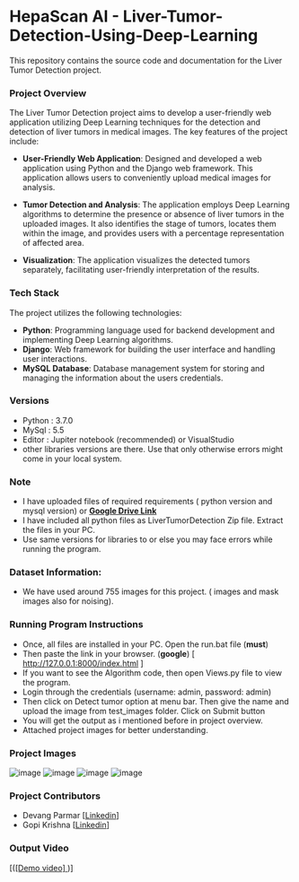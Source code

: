 # HepaScan AI - Liver-Tumor-Detection-Using-Deep-Learning
This repository contains the source code and documentation for the Liver Tumor Detection project.

### Project Overview

The Liver Tumor Detection project aims to develop a user-friendly web application utilizing Deep Learning techniques for the detection and detection of liver tumors in medical images. The key features of the project include:

- **User-Friendly Web Application**: Designed and developed a web application using Python and the Django web framework. This application allows users to conveniently upload medical images for analysis.

- **Tumor Detection and Analysis**: The application employs Deep Learning algorithms to determine the presence or absence of liver tumors in the uploaded images. It also identifies the stage of tumors, locates them within the image, and provides users with a percentage representation of affected area.

- **Visualization**: The application visualizes the detected tumors separately, facilitating user-friendly interpretation of the results.

### Tech Stack

The project utilizes the following technologies:

- **Python**: Programming language used for backend development and implementing Deep Learning algorithms.
- **Django**: Web framework for building the user interface and handling user interactions.
- **MySQL Database**: Database management system for storing and managing the information about the users credentials.

### Versions
- Python   : 3.7.0
- MySql    : 5.5
- Editor   : Jupiter notebook (recommended) or VisualStudio   
- other libraries versions are there. Use that only otherwise errors might come in your local system.

### Note
- I have uploaded files of required requirements ( python version and mysql version) or <a href="https://drive.google.com/drive/folders/1xNZrCv-brEJmQ0ELoge_Q_57qGuJqEu4" target="_blank"><strong> Google Drive Link </strong></a>
- I have included all python files as LiverTumorDetection Zip file. Extract the files in your PC.
- Use same versions for libraries to or else you may face errors while running the program.

### Dataset Information:
- We have used around 755 images for this project. ( images and mask images also for noising).

### Running Program Instructions
- Once, all files are installed in your PC. Open the run.bat file (**must**)
- Then paste the link in your browser. (**google**) [ http://127.0.0.1:8000/index.html ]
- If you want to see the Algorithm code, then open Views.py file to view the program.
- Login through the credentials (username: admin, password: admin)
- Then click on Detect tumor option at menu bar. Then give the name and upload the image from test_images folder. Click on Submit button
- You will get the output as i mentioned before in project overview.
- Attached project images for better understanding.

### Project Images
![image](https://github.com/user-attachments/assets/d936145c-30b6-4206-97c8-f790e04c8442)
![image](https://github.com/user-attachments/assets/ab8ba272-4289-4f99-bc7e-dff4b9a3ab45)
![image](https://github.com/user-attachments/assets/63c76ea2-3d82-4abf-965b-9f85d5f24f36)
![image](https://github.com/user-attachments/assets/f18ebf42-a106-46af-b64d-832cfb60eda7)




### Project Contributors
- Devang Parmar [<a href ="https://www.linkedin.com/in/devangparmar185/" target="_blank">Linkedin</a>]
- Gopi Krishna [<a href ="https://www.linkedin.com/in/gopi76/" target="_blank">Linkedin</a>]

### Output Video
[(<a href="https://drive.google.com/file/d/1keww2HXV0lASPUB6a6Xy5r_jZ2USjAIM/view?usp=drive_link" target="_blank">[Demo video] </a>)]


